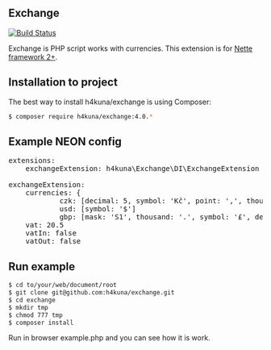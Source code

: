 Exchange
-------
[![Build Status](https://travis-ci.org/h4kuna/exchange.png)](https://travis-ci.org/h4kuna/exchange)

Exchange is PHP script works with currencies. This extension is for [Nette framework 2+](http://nette.org/).

Installation to project
-----------------------
The best way to install h4kuna/exchange is using Composer:
```sh
$ composer require h4kuna/exchange:4.0.*
```

Example NEON config
-------------------
<pre>
extensions:
    exchangeExtension: h4kuna\Exchange\DI\ExchangeExtension

exchangeExtension:
    currencies: {
            czk: [decimal: 5, symbol: 'Kč', point: ',', thousand: ' ', mask: 'S 1', zeroClear: true]
            usd: [symbol: '$']
            gbp: [mask: 'S1', thousand: '.', symbol: '£', decimal: 0] }
    vat: 20.5
    vatIn: false
    vatOut: false
</pre>

Run example
-----------
```sh
$ cd to/your/web/document/root
$ git clone git@github.com:h4kuna/exchange.git
$ cd exchange
$ mkdir tmp
$ chmod 777 tmp
$ composer install
```
Run in browser example.php and you can see how it is work.
